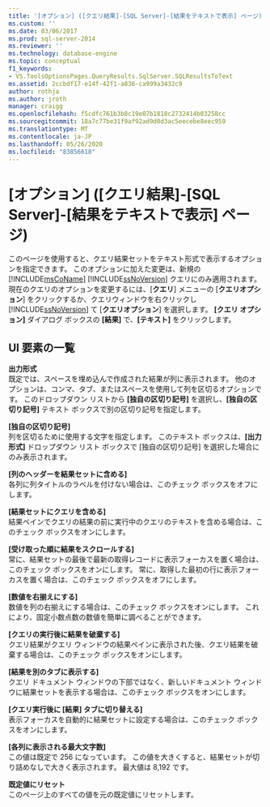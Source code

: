 ```yaml
---
title: '[オプション] ([クエリ結果]-[SQL Server]-[結果をテキストで表示] ページ) |Microsoft Docs'
ms.custom: ''
ms.date: 03/06/2017
ms.prod: sql-server-2014
ms.reviewer: ''
ms.technology: database-engine
ms.topic: conceptual
f1_keywords:
- VS.ToolsOptionsPages.QueryResults.SqlServer.SQLResultsToText
ms.assetid: 2ccbdf17-e14f-42f1-a836-ca999a3432c9
author: rothja
ms.author: jroth
manager: craigg
ms.openlocfilehash: f5cdfc761b3b8c19e07b1818c2732414b03258cc
ms.sourcegitcommit: 18a7c77be31f9af92ad9d0d3ac5eecebe8eec959
ms.translationtype: MT
ms.contentlocale: ja-JP
ms.lasthandoff: 05/26/2020
ms.locfileid: "83856618"
---
```

# <a name="options-query-results-sql-server-results-to-text-page"></a>[オプション] ([クエリ結果]-[SQL Server]-[結果をテキストで表示] ページ)
  このページを使用すると、クエリ結果セットをテキスト形式で表示するオプションを指定できます。 このオプションに加えた変更は、新規の [!INCLUDE[msCoName](../includes/msconame-md.md)] [!INCLUDE[ssNoVersion](../includes/ssnoversion-md.md)] クエリにのみ適用されます。 現在のクエリのオプションを変更するには、[**クエリ**] メニューの [**クエリオプション**] をクリックするか、クエリウィンドウを右クリックし [!INCLUDE[ssNoVersion](../includes/ssnoversion-md.md)] て [**クエリオプション**] を選択します。 **[クエリ オプション]** ダイアログ ボックスの **[結果]** で、**[テキスト]** をクリックします。  
  
## <a name="ui-element-list"></a>UI 要素の一覧  
 **出力形式**  
 既定では、スペースを埋め込んで作成された結果が列に表示されます。 他のオプションは、コンマ、タブ、またはスペースを使用して列を区切るオプションです。 このドロップダウン リストから **[独自の区切り記号]** を選択し、**[独自の区切り記号]** テキスト ボックスで別の区切り記号を指定します。  
  
 **[独自の区切り記号]**  
 列を区切るために使用する文字を指定します。 このテキスト ボックスは、**[出力形式]** ドロップダウン リスト ボックスで [独自の区切り記号] を選択した場合にのみ表示されます。  
  
 **[列のヘッダーを結果セットに含める]**  
 各列に列タイトルのラベルを付けない場合は、このチェック ボックスをオフにします。  
  
 **[結果セットにクエリを含める]**  
 結果ペインでクエリの結果の前に実行中のクエリのテキストを含める場合は、このチェック ボックスをオンにします。  
  
 **[受け取った順に結果をスクロールする]**  
 常に、結果セットの最後で最新の取得レコードに表示フォーカスを置く場合は、このチェック ボックスをオンにします。 常に、取得した最初の行に表示フォーカスを置く場合は、このチェック ボックスをオフにします。  
  
 **[数値を右揃えにする]**  
 数値を列の右揃えにする場合は、このチェック ボックスをオンにします。 これにより、固定小数点数の数値を簡単に調べることができます。  
  
 **[クエリの実行後に結果を破棄する]**  
 クエリ結果がクエリ ウィンドウの結果ペインに表示された後、クエリ結果を破棄する場合は、このチェック ボックスをオンにします。  
  
 **[結果を別のタブに表示する]**  
 クエリ ドキュメント ウィンドウの下部ではなく、新しいドキュメント ウィンドウに結果セットを表示する場合は、このチェック ボックスをオンにします。  
  
 **[クエリ実行後に [結果] タブに切り替える]**  
 表示フォーカスを自動的に結果セットに設定する場合は、このチェック ボックスをオンにします。  
  
 **[各列に表示される最大文字数]**  
 この値は既定で 256 になっています。 この値を大きくすると、結果セットが切り詰めなしで大きく表示されます。 最大値は 8,192 です。  
  
 **既定値にリセット**  
 このページ上のすべての値を元の既定値にリセットします。  
  
  
